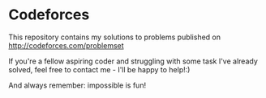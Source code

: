 # Codeforces

This repository contains my solutions to problems published on http://codeforces.com/problemset 

If you're a fellow aspiring coder and struggling with some task I've already solved, feel free to contact me - I'll be happy to help!:)



And always remember: impossible is fun!
